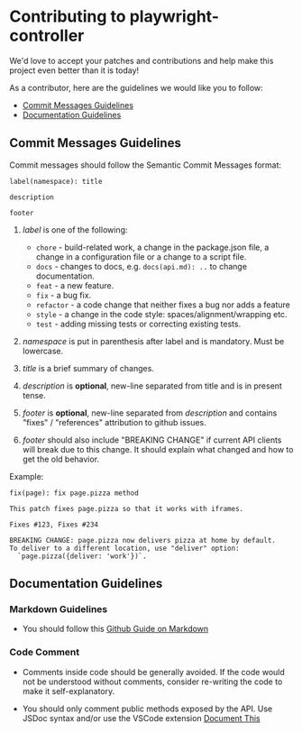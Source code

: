 # Contributing to playwright-controller

We'd love to accept your patches and contributions and help make this project even better than it is today!

As a contributor, here are the guidelines we would like you to follow:

- [Commit Messages Guidelines](#Commit-Messages-Guidelines)
- [Documentation Guidelines](#Documentation-Guidelines)

## Commit Messages Guidelines

Commit messages should follow the Semantic Commit Messages format:

```
label(namespace): title

description

footer
```

1. _label_ is one of the following:

   - `chore` - build-related work, a change in the package.json file, a change in a configuration file or a change to a script file.
   - `docs` - changes to docs, e.g. `docs(api.md): ..` to change documentation.
   - `feat` - a new feature.
   - `fix` - a bug fix.
   - `refactor` - a code change that neither fixes a bug nor adds a feature
   - `style` - a change in the code style: spaces/alignment/wrapping etc.
   - `test` - adding missing tests or correcting existing tests.

2. _namespace_ is put in parenthesis after label and is mandatory. Must be lowercase.
3. _title_ is a brief summary of changes.
4. _description_ is **optional**, new-line separated from title and is in present tense.
5. _footer_ is **optional**, new-line separated from _description_ and contains "fixes" / "references" attribution to github issues.
6. _footer_ should also include "BREAKING CHANGE" if current API clients will break due to this change. It should explain what changed and how to get the old behavior.

Example:

```
fix(page): fix page.pizza method

This patch fixes page.pizza so that it works with iframes.

Fixes #123, Fixes #234

BREAKING CHANGE: page.pizza now delivers pizza at home by default.
To deliver to a different location, use "deliver" option:
  `page.pizza({deliver: 'work'})`.
```

## Documentation Guidelines

### Markdown Guidelines

- You should follow this [Github Guide on Markdown](https://guides.github.com/features/mastering-markdown/)

### Code Comment

- Comments inside code should be generally avoided. If the code would not be understood without comments, consider re-writing the code to make it self-explanatory.

- You should only comment public methods exposed by the API. Use JSDoc syntax and/or use the VSCode extension [Document This](https://marketplace.visualstudio.com/items?itemName=joelday.docthis)
